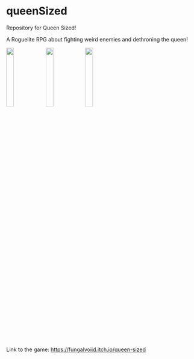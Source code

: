 # queenSized
Repository for Queen Sized! <br>

A Roguelite RPG about fighting weird enemies and dethroning the queen! <br>

<img src="https://img.itch.zone/aW1hZ2UvMTI0ODk5NS85MDA2NzY3LmdpZg==/original/iqRZAX.gif" width="20%" height="auto">
<img src="https://img.itch.zone/aW1hZ2UvMTI0ODk5NS85MDA2NzQ4LmdpZg==/original/UuwvTV.gif" width="20%" height="auto">
<img src="https://img.itch.zone/aW1hZ2UvMTI0ODk5NS85MDA2NzQ3LmdpZg==/original/urQ3yK.gif" width="20%" height="auto"> <br>

Link to the game: https://fungalvoiid.itch.io/queen-sized
